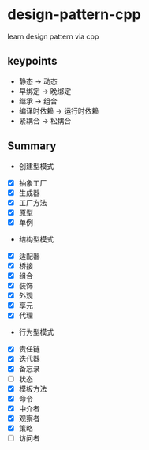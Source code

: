 # design-pattern-cpp

learn design pattern via cpp

## keypoints

* 静态 -> 动态
* 早绑定 -> 晚绑定
* 继承 -> 组合
* 编译时依赖 -> 运行时依赖
* 紧耦合 -> 松耦合

## Summary

* 创建型模式

- [X] 抽象工厂
- [X] 生成器
- [X] 工厂方法
- [X] 原型
- [X] 单例

* 结构型模式

- [X] 适配器
- [X] 桥接
- [X] 组合
- [X] 装饰
- [X] 外观
- [X] 享元
- [X] 代理

* 行为型模式

- [X] 责任链
- [X] 迭代器
- [X] 备忘录
- [ ] 状态
- [X] 模板方法
- [X] 命令
- [X] 中介者
- [X] 观察者
- [X] 策略
- [ ] 访问者
